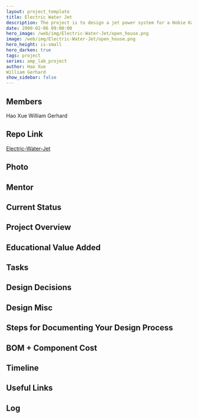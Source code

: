 ```yaml
---
layout: project_template
title: Electric Water Jet
description: The project is to design a jet power system for a Hobie Kayak.
date: 2000-02-06 09:00:00
hero_image: /web/img/Electric-Water-Jet/open_house.png
image: /web/img/Electric-Water-Jet/open_house.png
hero_height: is-small
hero_darken: true
tags: project
series: amp_lab_project
author: Hao Xue
William Gerhard
show_sidebar: false
---
```




## Members
Hao Xue
William Gerhard

## Repo Link
<a class="button is-link" href="https://github.com/Amp-Lab-at-VT/Electric-Water-Jet" >Electric-Water-Jet</a>

## Photo

## Mentor

## Current Status

## Project Overview


## Educational Value Added


## Tasks

## Design Decisions

## Design Misc

## Steps for Documenting Your Design Process

## BOM + Component Cost

## Timeline

## Useful Links

## Log
            